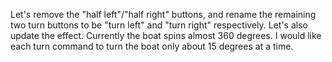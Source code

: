 Let's remove the "half left"/"half right" buttons, and rename the remaining two turn buttons to be "turn left" and "turn right" respectively. Let's also update the effect. Currently the boat spins almost 360 degrees. I would like each turn command to turn the boat only about 15 degrees at a time.